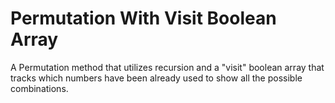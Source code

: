 # Permutation With Visit Boolean Array

A Permutation method that utilizes recursion and a "visit" boolean array that tracks which numbers have been already used to show all the possible combinations.
